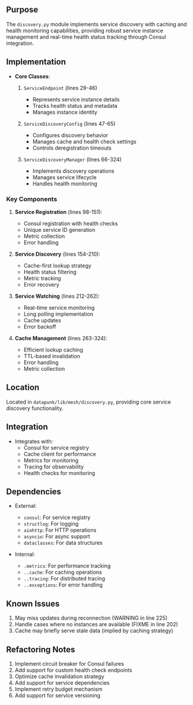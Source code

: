 ## Purpose

The `discovery.py` module implements service discovery with caching and health monitoring capabilities, providing robust service instance management and real-time health status tracking through Consul integration.

## Implementation

- **Core Classes**:

  1. `ServiceEndpoint` (lines 29-46)

     - Represents service instance details
     - Tracks health status and metadata
     - Manages instance identity

  2. `ServiceDiscoveryConfig` (lines 47-65)

     - Configures discovery behavior
     - Manages cache and health check settings
     - Controls deregistration timeouts

  3. `ServiceDiscoveryManager` (lines 66-324)
     - Implements discovery operations
     - Manages service lifecycle
     - Handles health monitoring

### Key Components

1. **Service Registration** (lines 98-151):

   - Consul registration with health checks
   - Unique service ID generation
   - Metric collection
   - Error handling

2. **Service Discovery** (lines 154-210):

   - Cache-first lookup strategy
   - Health status filtering
   - Metric tracking
   - Error recovery

3. **Service Watching** (lines 212-262):

   - Real-time service monitoring
   - Long polling implementation
   - Cache updates
   - Error backoff

4. **Cache Management** (lines 263-324):
   - Efficient lookup caching
   - TTL-based invalidation
   - Error handling
   - Metric collection

## Location

Located in `datapunk/lib/mesh/discovery.py`, providing core service discovery functionality.

## Integration

- Integrates with:
  - Consul for service registry
  - Cache client for performance
  - Metrics for monitoring
  - Tracing for observability
  - Health checks for monitoring

## Dependencies

- External:

  - `consul`: For service registry
  - `structlog`: For logging
  - `aiohttp`: For HTTP operations
  - `asyncio`: For async support
  - `dataclasses`: For data structures

- Internal:
  - `.metrics`: For performance tracking
  - `..cache`: For caching operations
  - `..tracing`: For distributed tracing
  - `..exceptions`: For error handling

## Known Issues

1. May miss updates during reconnection (WARNING in line 225)
2. Handle cases where no instances are available (FIXME in line 202)
3. Cache may briefly serve stale data (implied by caching strategy)

## Refactoring Notes

1. Implement circuit breaker for Consul failures
2. Add support for custom health check endpoints
3. Optimize cache invalidation strategy
4. Add support for service dependencies
5. Implement retry budget mechanism
6. Add support for service versioning

